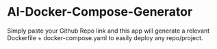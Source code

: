 # AI-Docker-Compose-Generator
Simply paste your Github Repo link and this app will generate a relevant Dockerfile + docker-compose.yaml to easily deploy any repo/project.
